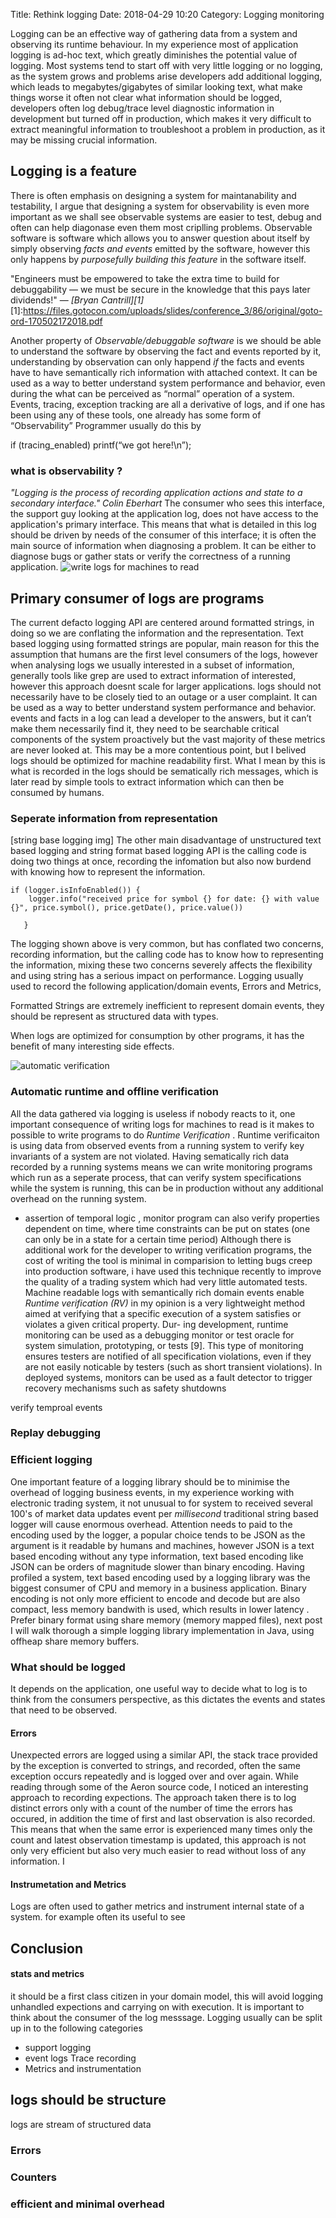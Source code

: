 Title: Rethink logging
Date: 2018-04-29 10:20
Category: Logging monitoring

Logging can be an effective way of gathering data from a system and observing its runtime behaviour. In my experience most of application logging is ad-hoc text, which greatly diminishes the potential value of logging. Most systems tend to start off with very little logging or no logging, as the system grows and problems arise developers add additional logging, which leads to megabytes/gigabytes of similar looking text, what make things worse it often not clear what information should be logged, developers often log debug/trace level diagnostic information in development but turned off in production,  which makes it very difficult to extract meaningful information to troubleshoot a problem in production, as it may be missing crucial information.  
  
## Logging is a feature 
There is often emphasis on designing a system for maintanability and testability, I argue that designing a system for observability is even more important as we shall see observable systems are easier to test, debug and often can help diagonase even them most criplling problems. Observable software is software which allows you to answer question about itself by simply observing *facts and events* emitted by the software, however this only happens by *purposefully building this feature* in the software itself. 

"Engineers must be empowered to take the extra time to build for debuggability — we must be secure in the knowledge that
this pays later dividends!" 
&mdash; <cite>[Bryan Cantrill][1]</cite>
[1]:https://files.gotocon.com/uploads/slides/conference_3/86/original/goto-ord-170502172018.pdf

Another property of *Observable/debuggable software* is we should be able to understand the software by observing the fact and events reported by it, understanding by observation can only happend *if* the facts and events have to have semantically rich information with attached context. 
It can be used as a way to better understand system performance and behavior, even during the what can be perceived as “normal” operation of a system.
Events, tracing, exception tracking are all a derivative of logs, and if one has been using any of these tools, one already has some form of “Observability”
Programmer usually do this by 

 if (tracing_enabled)
  printf(“we got here!\n”); 

### what is observability ? 

*"Logging is the process of recording application actions and state to a secondary interface."*  	<cite> Colin Eberhart </cite>
The consumer who sees this interface, the support guy looking at the application log, does not have access to the application's primary interface. This means that what is detailed in this log should be driven by needs of the consumer of this interface; it is often the main source of information when diagnosing a problem. It can be either to diagnose bugs or gather stats or verify the correctness of a running application. 
![write logs for machines to read](/imgs/LOGS-FOR-MACHINES.svg)

## Primary consumer of logs are programs

 The current defacto logging API are centered around formatted strings, in doing so we are conflating the information and the representation. Text based logging using formatted strings are popular, main reason for this the assumption that humans are the first level consumers of the logs, however when analysing logs we usually interested in a subset of information, generally tools like grep are used to extract information of interested, however this approach doesnt scale for larger applications.
 logs should not necessarily have to be closely tied to an outage or a user complaint. It can be used as a way to better understand system performance and behavior. events and facts in a log can lead a developer to the answers, but it can’t make them necessarily find it, they need to be searchable
  critical components of the system proactively but the vast majority of these metrics are never looked at.
 This may be a more contentious point, but I belived logs should be optimized for machine readability first. What I mean by this  is what is recorded in the logs should be sematically rich messages, which is later read by simple tools to extract information which can then be consumed by humans.
 
### Seperate information from representation 
[string base logging img]
 The other main disadvantage of unstructured text based logging and string format based logging API is the calling code is doing two things at once, recording the infomation but also now burdend with knowing how to represent the information. 

```
if (logger.isInfoEnabled()) {
    logger.info("received price for symbol {} for date: {} with value {}", price.symbol(), price.getDate(), price.value())
                  
   }

```

 The logging shown above is very common, but has conflated two concerns, recording information, but the calling code has to know how to representing the information, mixing these two concerns severely affects the flexibility and using string has a serious impact on performance.
 Logging usually used to record the following application/domain events, Errors and Metrics, 

 Formatted Strings are extremely inefficient to represent domain events, they should be represent as structured data with types.



When logs are optimized for consumption by other programs, it has the benefit of many interesting side effects.

![automatic verification](/imgs/duke-checking.gif)
### Automatic runtime and offline verification
All the data gathered via logging is useless if nobody reacts to it, one important consequence of writing logs for machines to read is it makes to possible to write programs to do *Runtime Verification* . 
Runtime verificaiton is using data from observed events from a running system to verify key invariants of a system are not violated. Having sematically rich data recorded by a running systems means we can write monitoring programs which run as a seperate process, that can verify system specifications while the system is running, this can be in production without any additional overhead on the running system.

* assertion of temporal logic , monitor program can also verify properties dependent on time, where time constraints can be put on states (one can only be in a state for a certain time period)
Although there is additional work for the developer to writing verification programs, the cost of writing the tool is minimal in comparision to letting bugs creep into production software, i have used this technique recently to improve the quality of a trading system which had very little automated tests. 
Machine readable logs with semantically rich domain events enable *Runtime verification (RV)* in my opinion is a very lightweight method aimed at verifying that a specific execution of a system satisfies or violates a given critical property. Dur-
ing development, runtime monitoring can be used as a debugging monitor or test oracle
for system simulation, prototyping, or tests [9]. This type of monitoring ensures testers
are notified of all specification violations, even if they are not easily noticable by testers
(such as short transient violations). In deployed systems, monitors can be used as a fault
detector to trigger recovery mechanisms such as safety shutdowns	  



verify temproal events 

### Replay debugging


### Efficient logging
One important feature of a logging library should be to minimise the overhead of logging business events, in my experience working with electronic trading system, it not unusual to for system to received several 100's of market data updates event per *millisecond* traditional string based logger will cause enormous overhead. Attention needs to paid to the encoding used by the logger, a popular choice tends to be JSON as the argument is it readable by humans and machines, however JSON is a text based encoding without any type information, text based encoding like JSON can be orders of magnitude slower than binary encoding.
Having profiled a system, text based encoding used by a logging library was the biggest consumer of CPU and memory in a business application.
Binary encoding is not only more efficient to encode and decode but are also compact, less memory bandwith is used, which results in lower latency . 
Prefer binary format using share memory (memory mapped files), next post I will walk thorough a simple logging library implementation in Java, using offheap share memory buffers.  
### What should be logged
It depends on the application, one useful way to decide what to log is to think from the consumers perspective, as this dictates the events and states that need to be observed.  

#### Errors
Unexpected errors are logged using a similar API, the stack trace provided by the exception is converted to strings, and recorded, often the same exception occurs repeatedly and is logged over and over again. 
While reading through some of the Aeron source code, I noticed an interesting approach to recording expections. The approach taken there is to log distinct errors only with a count of the number of time the errors has occured, in addition the time of first and last observation is also recorded. This means that when the same error is experienced many times only the count and latest observation timestamp is updated, this approach is not only very efficient but also very much easier to read without loss of any information. I

#### Instrumetation and Metrics
 Logs are often used to gather metrics and instrument internal state of a system. for example often its useful to see 


## Conclusion

#### stats and metrics

it should be a first class citizen in your domain model, this will avoid logging unhandled expections and carrying on with execution.
It is important to think about the consumer of the log messsage. Logging usually can be split up in to the following categories
* support logging
* event logs Trace recording
* Metrics and instrumentation
## logs should be structure
logs are stream of structured data 
### Errors
### Counters
### efficient and minimal overhead
